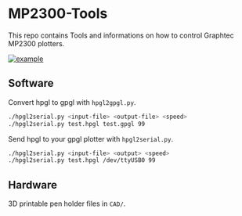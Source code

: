 # MP2300-Tools

This repo contains Tools and informations on how to control Graphtec MP2300 plotters.

[![example](https://pbs.twimg.com/media/D10XChTWkAEfoFP.jpg:large)](https://twitter.com/JanHenrikH/status/1107066424982417409)

## Software

Convert hpgl to gpgl with `hpgl2gpgl.py`.

  ```bash
  ./hpgl2serial.py <input-file> <output-file> <speed>
  ./hpgl2serial.py test.hpgl test.gpgl 99
  ```

Send hpgl to your gpgl plotter with `hpgl2serial.py`.

  ```bash
  ./hpgl2serial.py <input-file> <output> <speed>
  ./hpgl2serial.py test.hpgl /dev/ttyUSB0 99
  ```


## Hardware

3D printable pen holder files in `CAD/`.
